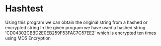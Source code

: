 # Hashtest
Using this program we can obtain the original string from a hashed or encrypted string
In the given program we have used a hashed string 'CD04302CBBD2E0EB259F53FAC7C57EE2' which is encrypted ten times using MD5 Encryption
